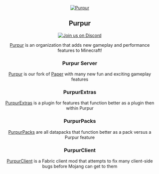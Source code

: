 <div align="Center">
<a href="https://purpurmc.org"><img src="https://user-images.githubusercontent.com/74448585/150906023-101cd383-da82-4a3c-9603-a3b5741c3994.png" alt="Purpur"></a>

## Purpur
[![Join us on Discord](https://discord.com/api/guilds/685683385313919172/widget.png?style=shield)](https://purpurmc.org/discord) 

[Purpur](https://purpurmc.org) is an organization that adds new gameplay and performance features to Minecraft! 
### Purpur Server
[Purpur](https://github.com/PurpurMC/Purpur) is our fork of [Paper](https://papermc.io) with many new fun and exciting gameplay features
### PurpurExtras
[PurpurExtras](https://github.com/PurpurMC/PurpurExtras) is a plugin for features that function better as a plugin then within Purpur
### PurpurPacks
[PurpurPacks](https://github.com/PurpurMC/PurpurPacks) are all datapacks that function better as a pack versus a Purpur feature
### PurpurClient
[PurpurClient](https://github.com/PurpurMC/PurpurClient) is a Fabric client mod that attempts to fix many client-side bugs before Mojang can get to them
